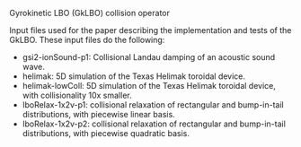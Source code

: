 Gyrokinetic LBO (GkLBO) collision operator

Input files used for the paper describing the implementation and tests of the GkLBO. These input files do the following:

- gsi2-ionSound-p1: Collisional Landau damping of an acoustic sound wave.
- helimak: 5D simulation of the Texas Helimak toroidal device.
- helimak-lowColl: 5D simulation of the Texas Helimak toroidal device, with
  collisionality 10x smaller.
- lboRelax-1x2v-p1: collisional relaxation of rectangular and bump-in-tail
  distributions, with piecewise linear basis.
- lboRelax-1x2v-p2: collisional relaxation of rectangular and bump-in-tail
  distributions, with piecewise quadratic basis.
